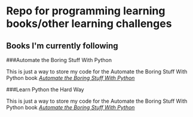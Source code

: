 # Repo for programming learning books/other learning challenges

## Books I'm currently following

###Automate the Boring Stuff With Python

This is just a way to store my code for the Automate the Boring Stuff With Python book
[*Automate the Boring Stuff With Python*](https://automatetheboringstuff.com)

###Learn Python the Hard Way

This is just a way to store my code for the Automate the Boring Stuff With Python book
[*Automate the Boring Stuff With Python*](https://automatetheboringstuff.com)